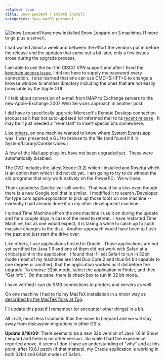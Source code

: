```yaml
---
related: true
title: Snow Leopard - smooth install
categories: Java macOS personal
---
```

![Snow Leopard][1]I have now installed Snow Leopard on 3 machines (1 more to
go plus a server).

I had waited about a week and between the effort the vendors put in before the
release and the updates that came out a bit later, only a few issues arose
during the upgrade process.

I am able to use the built-in CISCO VPN support and after I fixed the
[keychain access issue][2], I did not have to supply my password every
connection.  I also learned that one can use CMD+SHIFT+G to change a browse
window to another directory including the ones that are not easily browsable
by the Apple GUI.

I'll talk about conversion of e-mail from IMAP to Exchange servers to the new
Apple-Exchange 2007 Web Services approach in another post.

I did have to specifically upgrade Microsoft's Remote Desktop connection
product as it had not auto-updated (or informed me) to its [recent
release][3].  It may be it just needed a "re-install" to insert special bits
somewhere.

Like [others][4], on one machine wanted to know where System Events.app was.
I was presented a GUI to browse to the file (and found it it in
System/Library/CoreServices.)

A few of the Mail.app plug-ins have not been upgraded yet.  These were
automatically disabled.

The DVD includes the latest Xcode (3.2) which I installed and Rosetta which is
an option item which I did not do yet.  I am going to try to do without the
old programs that only work natively on the PowerPC.  We will see.

Thank goodness Quicksilver still works.  That would be a loss even though
there is a new Google tool that is similar.  I modified it to search
/Developer for type com.apple.application to pick up those tools on one
machine -- evidently I had already done it on my other development machine.

I turned Time Machine off on the one machine I use it on during the update and
for a couple days in case of the need to retreat.  I have restarted Time
Machine, but as one would expect, it is taking a while to catch up to such
massive changes to the disk.  Another approach would have been to flush the
past and just start the drive over.

Like others, I use applications hosted in Oracle.  Those applications are not
yet certified for Java 1.6 and one of them did not work with Safari at a
critical point in the application.  I found that if I set Safari to run in
32bit mode (most of my machines are Intel Duo Core 2 and thus 64 bit capable
to one degree or another), that the application worked as it did before the
upgrade. To choose 32bit mode, select the application in Finder, and then "Get
Info".  On the pane, there is check box to run in 32 bit mode.

I have verified I can do SMB connections to printers and servers as well.

On one machine I had to fix my MacTeX installation in a minor way as
[described by the MacTeX folks at Tug][5].

I'll update this post if I remember (or encounter other things) in a bit.

All in all, much less traumatic than the move to Leopard and we will stay away
from discussion migrations in other OS's.

**Update 9/16/09:** There seems to be a new 32b version of Java 1.6 in Snow
Leopard and there is no other version.  So while I had the experience reported
above, it seems I don't have an understanding of "why" and at this point,
after 10.6.1 patch (if that matters), my Oracle application is working in both
32bit and 64bit modes of Safari.

   [1]: http://images.apple.com/macosx/images/buystrip_snow_box_20090824.jpg
   [2]: http://www.macosxhints.com/article.php?story=2009082703155512&query=ipsec%2Bpassword
   [3]: http://support.microsoft.com/kb/974283
   [4]: http://aloiroberto.wordpress.com/2009/08/29/snow-leopard-system-events-app-resolved/
   [5]: http://www.tug.org/mactex/faq/#qm10
